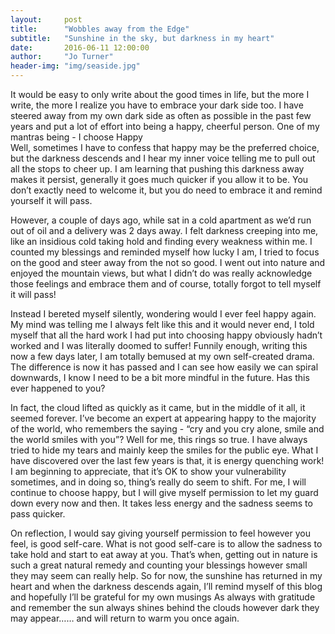 ```yaml
---
layout:     post
title:      "Wobbles away from the Edge"
subtitle:   "Sunshine in the sky, but darkness in my heart"
date:       2016-06-11 12:00:00
author:     "Jo Turner"
header-img: "img/seaside.jpg"
---
```


It would be easy to only write about the good times in life, but the more I write, the more I realize you have 
to embrace your dark side too. I have steered away from my own dark side as often as possible in the past few 
years and put a lot of effort into being a happy, cheerful person. One of my mantras being - I choose Happy  
Well, sometimes I have to confess that happy may be the preferred choice, but the darkness descends and 
I hear my inner voice telling me to pull out all the stops to cheer up. I am learning that pushing this 
darkness away makes it persist, generally it goes much quicker if you allow it to be. You don’t exactly 
need to welcome it, but you do need to embrace it and remind yourself it will pass.

However, a couple of days ago, while sat in a cold apartment as we’d run out of oil and a delivery was 2 
days away. I felt darkness creeping into me, like an insidious cold taking hold and finding every weakness 
within me. I counted my blessings and reminded myself how lucky I am, I tried to focus on the good and 
steer away from the not so good. I went out into nature and enjoyed the mountain views, but what I didn’t 
do was really acknowledge those feelings and embrace them and of course, totally forgot to tell myself it 
will pass! 

Instead I bereted myself silently, wondering would I ever feel happy again. My mind was telling me I always 
felt like this and it would never end, I told myself that all the hard work I had put into choosing happy 
obviously hadn’t worked and I was literally doomed to suffer! Funnily enough, writing this now a few days 
later, I am totally bemused at my own self-created drama. The difference is now it has passed and I can 
see how easily we can spiral downwards, I know I need to be a bit more mindful in the future. Has this 
ever happened to you?

In fact, the cloud lifted as quickly as it came, but in the middle of it all, it seemed forever.  I’ve 
become an expert at appearing happy to the majority of the world, who remembers the saying - “cry and 
you cry alone, smile and the world smiles with you”?  Well for me, this rings so true. I have always tried 
to hide my tears and mainly keep the smiles for the public eye. What I have discovered over the last few 
years is that, it is energy quenching work! I am beginning to appreciate, that it’s OK to show your 
vulnerability sometimes, and in doing so, thing’s really do seem to shift. For me, I will continue to choose 
happy, but I will give myself permission to let my guard down every now and then. It takes less energy and 
the sadness seems to pass quicker. 

On reflection, I would say giving yourself permission to feel however you feel, is good self-care. What is 
not good self-care is to allow the sadness to take hold and start to eat away at you. That’s when, getting 
out in nature is such a great natural remedy and counting your blessings however small they may seem can 
really help. So for now, the sunshine has returned in my heart and when the darkness descends again, I’ll 
remind myself of this blog and hopefully I’ll be grateful for my own musings  As always with gratitude and 
remember the sun always shines behind the clouds however dark they may appear…… and will return to warm you
once again. 
